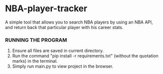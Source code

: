 # NBA-player-tracker
A simple tool that allows you to search NBA players by using an NBA API, and return back that particular player with his career stats.


### RUNNING THE PROGRAM ###
1. Ensure all files are saved in current directory.
2. Run the command "pip install -r requirements.txt" (without the quotation marks) in the terminal.
3. Simply run main.py to view project in the browser.
